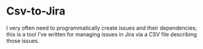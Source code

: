 # Csv-to-Jira

I very often need to programmatically create issues and their dependencies;
this is a tool I've written for managing issues in Jira via a CSV file describing those issues.
